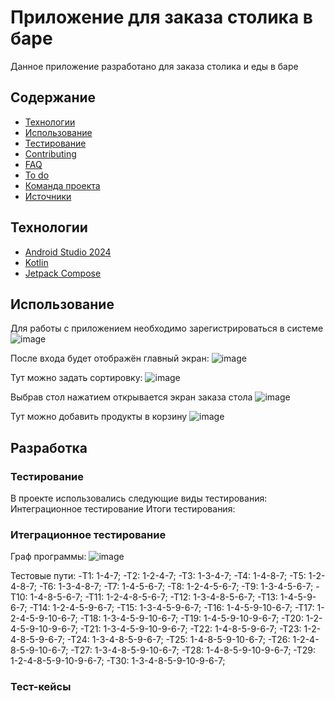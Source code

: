 # Приложение для заказа столика в баре
Данное приложение разработано для заказа столика и еды в баре

## Содержание
- [Технологии](##технологии)
- [Использование](#использование)
- [Тестирование](#тестирование)
- [Contributing](#contributing)
- [FAQ](#faq)
- [To do](#to-do)
- [Команда проекта](#команда-проекта)
- [Источники](#источники)

## Технологии
- [Android Studio 2024](https://developer.android.com/studio)
- [Kotlin](https://kotlinlang.org/)
- [Jetpack Compose](https://www.jetbrains.com/ru-ru/lp/compose-multiplatform/)

## Использование
Для работы с приложением необходимо зарегистрироваться в системе 
![image](https://github.com/orderyoo/maximbar/assets/122743400/c00a649c-21fc-4380-8003-1731467b13ee=200x200) 


После входа будет отображён главный экран:
![image](https://github.com/orderyoo/maximbar/assets/122743400/ca53c678-f629-4889-ba85-04838aa669c8)


Тут можно задать сортировку:
![image](https://github.com/orderyoo/maximbar/assets/122743400/5810cefa-0526-46e3-be09-9eb76badefd4)


Выбрав стол нажатием открывается экран заказа стола
![image](https://github.com/orderyoo/maximbar/assets/122743400/d69a91ab-9a6f-4d52-b601-cc5be4e8ab91)


Тут можно добавить продукты в корзину
![image](https://github.com/orderyoo/maximbar/assets/122743400/e7e3d0ec-daf4-491f-93e1-2c15da38d8ed)

## Разработка
### Тестирование
В проекте использовались следующие виды тестирования: Интеграционное тестирование 
Итоги тестирования:
### Итеграционное тестирование 

Граф программы:
![image](https://github.com/orderyoo/maximbar/assets/122743400/f3d91136-9b98-4b7a-8195-41c0a039e8ee)

Тестовые пути:
-T1:	 1-4-7;
-T2:	 1-2-4-7;
-T3:	 1-3-4-7;
-T4:	 1-4-8-7;
-T5:	 1-2-4-8-7;
-T6:	 1-3-4-8-7;
-T7:	 1-4-5-6-7;
-T8:	 1-2-4-5-6-7;
-T9:	 1-3-4-5-6-7;
-T10:	 1-4-8-5-6-7;
-T11:	 1-2-4-8-5-6-7;
-T12:	 1-3-4-8-5-6-7;
-T13:	 1-4-5-9-6-7;
-T14:	 1-2-4-5-9-6-7;
-T15:	 1-3-4-5-9-6-7;
-T16:	 1-4-5-9-10-6-7;
-T17:	 1-2-4-5-9-10-6-7;
-T18:	 1-3-4-5-9-10-6-7;
-T19:	 1-4-5-9-10-9-6-7;
-T20:	 1-2-4-5-9-10-9-6-7;
-T21:	 1-3-4-5-9-10-9-6-7;
-T22:	 1-4-8-5-9-6-7;
-T23:	 1-2-4-8-5-9-6-7;
-T24:	 1-3-4-8-5-9-6-7;
-T25:	 1-4-8-5-9-10-6-7;
-T26:	 1-2-4-8-5-9-10-6-7;
-T27:	 1-3-4-8-5-9-10-6-7;
-T28:	 1-4-8-5-9-10-9-6-7;
-T29:	 1-2-4-8-5-9-10-9-6-7;
-T30:	 1-3-4-8-5-9-10-9-6-7;

### Тест-кейсы





